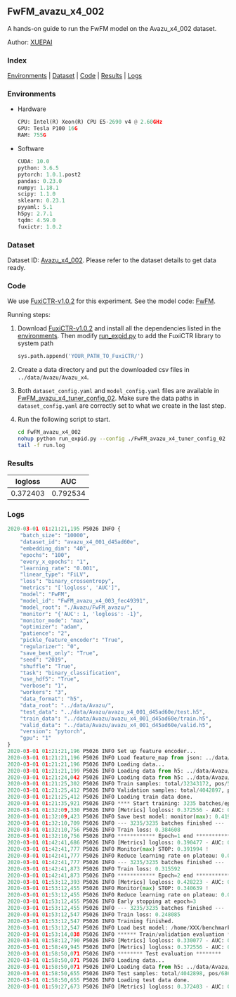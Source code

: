 ## FwFM_avazu_x4_002

A hands-on guide to run the FwFM model on the Avazu_x4_002 dataset.

Author: [XUEPAI](https://github.com/xue-pai)

### Index
[Environments](#Environments) | [Dataset](#Dataset) | [Code](#Code) | [Results](#Results) | [Logs](#Logs)

### Environments
+ Hardware

  ```python
  CPU: Intel(R) Xeon(R) CPU E5-2690 v4 @ 2.60GHz
  GPU: Tesla P100 16G
  RAM: 755G

  ```

+ Software

  ```python
  CUDA: 10.0
  python: 3.6.5
  pytorch: 1.0.1.post2
  pandas: 0.23.0
  numpy: 1.18.1
  scipy: 1.1.0
  sklearn: 0.23.1
  pyyaml: 5.1
  h5py: 2.7.1
  tqdm: 4.59.0
  fuxictr: 1.0.2
  ```

### Dataset
Dataset ID: [Avazu_x4_002](https://github.com/openbenchmark/BARS/blob/master/ctr_prediction/datasets/Avazu/README.md#Avazu_x4_002). Please refer to the dataset details to get data ready.

### Code

We use [FuxiCTR-v1.0.2](https://github.com/xue-pai/FuxiCTR/tree/v1.0.2) for this experiment. See the model code: [FwFM](https://github.com/xue-pai/FuxiCTR/blob/v1.0.2/fuxictr/pytorch/models/FwFM.py).

Running steps:

1. Download [FuxiCTR-v1.0.2](https://github.com/xue-pai/FuxiCTR/archive/refs/tags/v1.0.2.zip) and install all the dependencies listed in the [environments](#environments). Then modify [run_expid.py](./run_expid.py#L5) to add the FuxiCTR library to system path
    
    ```python
    sys.path.append('YOUR_PATH_TO_FuxiCTR/')
    ```

2. Create a data directory and put the downloaded csv files in `../data/Avazu/Avazu_x4`.

3. Both `dataset_config.yaml` and `model_config.yaml` files are available in [FwFM_avazu_x4_tuner_config_02](./FwFM_avazu_x4_tuner_config_02). Make sure the data paths in `dataset_config.yaml` are correctly set to what we create in the last step.

4. Run the following script to start.

    ```bash
    cd FwFM_avazu_x4_002
    nohup python run_expid.py --config ./FwFM_avazu_x4_tuner_config_02 --expid FwFM_avazu_x4_003_9c0d0ea9 --gpu 0 > run.log &
    tail -f run.log
    ```

### Results

| logloss | AUC  |
|:--------------------:|:--------------------:|
| 0.372403 | 0.792534  |


### Logs
```python
2020-03-01 01:21:21,195 P5026 INFO {
    "batch_size": "10000",
    "dataset_id": "avazu_x4_001_d45ad60e",
    "embedding_dim": "40",
    "epochs": "100",
    "every_x_epochs": "1",
    "learning_rate": "0.001",
    "linear_type": "FiLV",
    "loss": "binary_crossentropy",
    "metrics": "['logloss', 'AUC']",
    "model": "FwFM",
    "model_id": "FwFM_avazu_x4_003_fec49391",
    "model_root": "./Avazu/FwFM_avazu/",
    "monitor": "{'AUC': 1, 'logloss': -1}",
    "monitor_mode": "max",
    "optimizer": "adam",
    "patience": "2",
    "pickle_feature_encoder": "True",
    "regularizer": "0",
    "save_best_only": "True",
    "seed": "2019",
    "shuffle": "True",
    "task": "binary_classification",
    "use_hdf5": "True",
    "verbose": "1",
    "workers": "3",
    "data_format": "h5",
    "data_root": "../data/Avazu/",
    "test_data": "../data/Avazu/avazu_x4_001_d45ad60e/test.h5",
    "train_data": "../data/Avazu/avazu_x4_001_d45ad60e/train.h5",
    "valid_data": "../data/Avazu/avazu_x4_001_d45ad60e/valid.h5",
    "version": "pytorch",
    "gpu": "1"
}
2020-03-01 01:21:21,196 P5026 INFO Set up feature encoder...
2020-03-01 01:21:21,196 P5026 INFO Load feature_map from json: ../data/Avazu/avazu_x4_001_d45ad60e/feature_map.json
2020-03-01 01:21:21,196 P5026 INFO Loading data...
2020-03-01 01:21:21,199 P5026 INFO Loading data from h5: ../data/Avazu/avazu_x4_001_d45ad60e/train.h5
2020-03-01 01:21:24,042 P5026 INFO Loading data from h5: ../data/Avazu/avazu_x4_001_d45ad60e/valid.h5
2020-03-01 01:21:25,302 P5026 INFO Train samples: total/32343172, pos/5492052, neg/26851120, ratio/16.98%
2020-03-01 01:21:25,412 P5026 INFO Validation samples: total/4042897, pos/686507, neg/3356390, ratio/16.98%
2020-03-01 01:21:25,412 P5026 INFO Loading train data done.
2020-03-01 01:21:35,921 P5026 INFO **** Start training: 3235 batches/epoch ****
2020-03-01 01:32:09,330 P5026 INFO [Metrics] logloss: 0.372556 - AUC: 0.792171
2020-03-01 01:32:09,423 P5026 INFO Save best model: monitor(max): 0.419615
2020-03-01 01:32:10,709 P5026 INFO --- 3235/3235 batches finished ---
2020-03-01 01:32:10,756 P5026 INFO Train loss: 0.384608
2020-03-01 01:32:10,756 P5026 INFO ************ Epoch=1 end ************
2020-03-01 01:42:41,686 P5026 INFO [Metrics] logloss: 0.390477 - AUC: 0.782471
2020-03-01 01:42:41,777 P5026 INFO Monitor(max) STOP: 0.391994 !
2020-03-01 01:42:41,777 P5026 INFO Reduce learning rate on plateau: 0.000100
2020-03-01 01:42:41,777 P5026 INFO --- 3235/3235 batches finished ---
2020-03-01 01:42:41,873 P5026 INFO Train loss: 0.315592
2020-03-01 01:42:41,873 P5026 INFO ************ Epoch=2 end ************
2020-03-01 01:53:12,393 P5026 INFO [Metrics] logloss: 0.428223 - AUC: 0.768862
2020-03-01 01:53:12,455 P5026 INFO Monitor(max) STOP: 0.340639 !
2020-03-01 01:53:12,455 P5026 INFO Reduce learning rate on plateau: 0.000010
2020-03-01 01:53:12,455 P5026 INFO Early stopping at epoch=3
2020-03-01 01:53:12,455 P5026 INFO --- 3235/3235 batches finished ---
2020-03-01 01:53:12,547 P5026 INFO Train loss: 0.248085
2020-03-01 01:53:12,547 P5026 INFO Training finished.
2020-03-01 01:53:12,547 P5026 INFO Load best model: /home/XXX/benchmarks/Avazu/FwFM_avazu/avazu_x4_001_d45ad60e/FwFM_avazu_x4_003_fec49391_model.ckpt
2020-03-01 01:53:14,038 P5026 INFO ****** Train/validation evaluation ******
2020-03-01 01:58:12,790 P5026 INFO [Metrics] logloss: 0.330077 - AUC: 0.856027
2020-03-01 01:58:49,945 P5026 INFO [Metrics] logloss: 0.372556 - AUC: 0.792171
2020-03-01 01:58:50,071 P5026 INFO ******** Test evaluation ********
2020-03-01 01:58:50,071 P5026 INFO Loading data...
2020-03-01 01:58:50,071 P5026 INFO Loading data from h5: ../data/Avazu/avazu_x4_001_d45ad60e/test.h5
2020-03-01 01:58:50,655 P5026 INFO Test samples: total/4042898, pos/686507, neg/3356391, ratio/16.98%
2020-03-01 01:58:50,655 P5026 INFO Loading test data done.
2020-03-01 01:59:27,673 P5026 INFO [Metrics] logloss: 0.372403 - AUC: 0.792534

```
